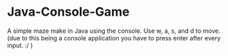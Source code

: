# Java-Console-Game
A simple maze make in Java using the console.
Use w, a, s, and d to move. (due to this being a console application you have to press enter after every input. :/ )
